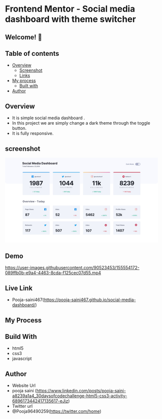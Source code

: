 # Frontend Mentor - Social media dashboard with theme switcher

## Welcome! 👋

## Table of contents

- [Overview](#overview)
  - [Screenshot](#screenshot)
  - [Links](#links)
- [My process](#my-process)
  - [Built with](#built-with)
- [Author](#author)

## Overview 
- It is simple social media dashboard .
- In this project we are simply change a dark theme through the toggle button.
- It is fully responsive.

## screenshot
<img src="https://github.com/Pooja-saini467/social-media-dashboard/blob/main/design/desktop-design-light.jpg">

## Demo
https://user-images.githubusercontent.com/90523453/155554172-089ffb0b-e9a4-4463-8cda-f125cec07d55.mp4
## Live Link
- Pooja-saini467(https://pooja-saini467.github.io/social-media-dashboard/)


## My Process
## Build With
- html5
- css3
- javascript

## Author
- Website Url
- pooja saini (https://www.linkedin.com/posts/pooja-saini-a8239a1a4_30daysofcodechallenge-html5-css3-activity-6896173442417135617-eJiz)
- Twitter url
- @Pooja96490259(https://twitter.com/home)
